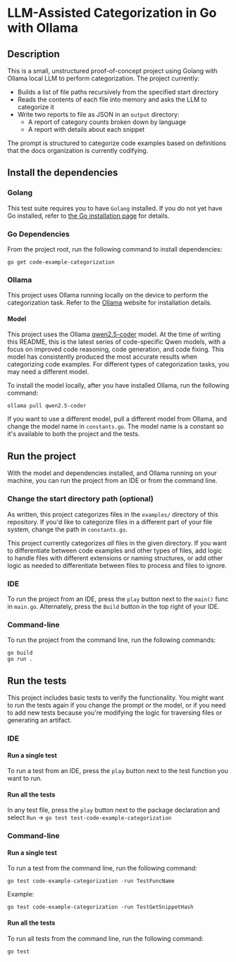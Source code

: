 # LLM-Assisted Categorization in Go with Ollama

## Description

This is a small, unstructured proof-of-concept project using Golang with
Ollama local LLM to perform categorization. The project currently:

- Builds a list of file paths recursively from the specified start directory
- Reads the contents of each file into memory and asks the LLM to categorize it
- Write two reports to file as JSON in an `output` directory:
  - A report of category counts broken down by language
  - A report with details about each snippet

The prompt is structured to categorize code examples based on definitions that
the docs organization is currently codifying.

## Install the dependencies

### Golang

This test suite requires you to have `Golang` installed. If you do not yet
have Go installed, refer to [the Go installation page](https://go.dev/doc/install)
for details.

### Go Dependencies

From the project root, run the following command to install
dependencies:

```shell
go get code-example-categorization
```

### Ollama

This project uses Ollama running locally on the device to perform the
categorization task. Refer to the [Ollama](https://ollama.com/) website for
installation details.

#### Model

This project uses the Ollama [qwen2.5-coder](https://ollama.com/library/qwen2.5-coder)
model. At the time of writing this README, this is the latest series of
code-specific Qwen models, with a focus on improved code reasoning, code
generation, and code fixing. This model has consistently produced the most
accurate results when categorizing code examples. For different types of
categorization tasks, you may need a different model.

To install the model locally, after you have installed Ollama, run the following
command:

```shell
ollama pull qwen2.5-coder
```

If you want to use a different model, pull a different model from Ollama, and
change the model name in `constants.go`. The model name is a constant so it's
available to both the project and the tests.

## Run the project

With the model and dependencies installed, and Ollama running on your machine,
you can run the project from an IDE or from the command line.

### Change the start directory path (optional)

As written, this project categorizes files in the `examples/` directory of
this repository. If you'd like to categorize files in a different part of your
file system, change the path in `constants.go`.

This project currently categorizes _all_ files in the given directory. If you
want to differentiate between code examples and other types of files, add
logic to handle files with different extensions or naming structures, or add
other logic as needed to differentiate between files to process and files to
ignore.

### IDE

To run the project from an IDE, press the `play` button next to the `main()`
func in `main.go`. Alternately, press the `Build` button in the top right of
your IDE.

### Command-line

To run the project from the command line, run the following commands:

```
go build
go run .
```

## Run the tests

This project includes basic tests to verify the functionality. You might want
to run the tests again if you change the prompt or the model, or if you need
to add new tests because you're modifying the logic for traversing files or
generating an artifact.

### IDE

#### Run a single test

To run a test from an IDE, press the `play` button next to the test
function you want to run.

#### Run all the tests

In any test file, press the `play` button next to the package declaration and
select `Run` -> `go test test-code-example-categorization`

### Command-line

#### Run a single test

To run a test from the command line, run the following command:

```
go test code-example-categorization -run TestFuncName
```

Example:

```
go test code-example-categorization -run TestGetSnippetHash
```

#### Run all the tests

To run all tests from the command line, run the following command:

```
go test
```
